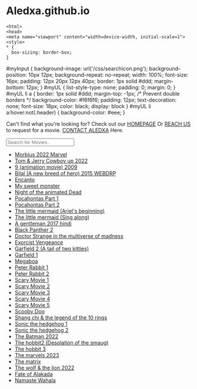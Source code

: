 # Aledxa.github.io

<!DOCTYPE html>
    <html>
    <head>
    <meta name="viewport" content="width=device-width, initial-scale=1">
    <style>
    * {
      box-sizing: border-box;
    }
#myInput {
      background-image: url('/css/searchicon.png');
      background-position: 10px 12px;
      background-repeat: no-repeat;
      width: 100%;
      font-size: 16px;
      padding: 12px 20px 12px 40px;
      border: 1px solid #ddd;
      margin-bottom: 12px;
    }
#myUL {
      list-style-type: none;
      padding: 0;
      margin: 0;
    }
#myUL li a {
      border: 1px solid #ddd;
      margin-top: -1px; /* Prevent double borders */
      background-color: #f6f6f6;
      padding: 12px;
      text-decoration: none;
      font-size: 18px;
      color: black;
      display: block
    }
#myUL li a:hover:not(.header) {
      background-color: #eee;
    }
    </style>
    </head>
    <body>

Can't find what you're looking for? 
Check out our <a href="https://aledxa.github.io">HOMEPAGE</a>
Or <a href="https://chat.whatsapp.com/HGJv1VbqmKJDAddmaVqANt">REACH US</a> to request for a movie.
<a href="https://wa.me/+2348094815695">CONTACT ALEDXA</a> Here. 

<input type="text" id="myInput" onkeyup="myFunction()" placeholder="Search for Movies..">

<ul id="myUL">
  <li><a href="https://Aledxa.github.io/morbius-details.html">Morbius 2022 Marvel</a></li>
  <li><a href="https://Aledxa.github.io/tom&-jerry-2022-details.html">Tom & Jerry Cowboy up 2022</a></li>
  <li><a href="https://Aledxa.github.io/Animation/9-(movie)-2009.html">9 (animation movie) 2009</a></li>
  <li><a href="https://Aledxa.github.io/Animation/bilal-a-new-breed-of-hero.html">Bilal (A new breed of hero) 2015 WEBDRP</a></li>
  <li><a href="https://Aledxa.github.io/Animation/encanto.html">Encanto</a></li>
  <li><a href="https://Aledxa.github.io/Animation/my-sweet-monster.html">My sweet monster</a></li>
  <li><a href="https://Aledxa.github.io/Animation/night-of-the-animated-dead.html">Night of the animated Dead</a></li>
  <li><a href="https://Aledxa.github.io/Animation/pocahontas-part-1.html">Pocahontas Part 1</a></li>
  <li><a href="https://Aledxa.github.io/Animation/pocahontas-part-2.html">Pocahontas Part 2</a></li>
  <li><a href="https://Aledxa.github.io/Animation/the-little-mermaid-ariels-beginning.html">The little mermaid (Ariel's beginning)</a></li>
  <li><a href="https://Aledxa.github.io/Animation/the-little-mermaid-sing-along.html">The little mermaid (Sing along)</a></li>
  <li><a href="https://Aledxa.github.io/Movies/A-gentleman.html">A gentleman 2017 hindi</a></li>
  <li><a href="https://Aledxa.github.io/Movies/black-panther-part-2.html">Black Panther 2</a></li>
  <li><a href="https://Aledxa.github.io/Movies/doctor-strange.html">Doctor Strange in the multiverse of madness</a></li>
  <li><a href="https://Aledxa.github.io/Movies/exorcist-vengenace.html">Exorcist Vengeance</a></li>
  <li><a href="https://Aledxa.github.io/Movies/garfield-a-tail-of-two-kitties.html">Garfield 2 (A tail of two kitties)</a></li>
  <li><a href="https://Aledxa.github.io/Movies/garfield.html">Garfield 1</a></li>
  <li><a href="https://Aledxa.github.io/Movies/megaboa.html">Megaboa</a></li>
  <li><a href="https://Aledxa.github.io/Movies/peter-rabbit-part-1.html">Peter Rabbit 1</a></li>
  <li><a href="https://Aledxa.github.io/Movies/peter-rabbit-part-2.html">Peter Rabbit 2</a></li>
  <li><a href="https://Aledxa.github.io/Movies/scary-movie-1-5.html">Scary Movie 1</a></li>
  <li><a href="https://Aledxa.github.io/Movies/scary-movie-part2.html">Scary Movie 2</a></li>
  <li><a href="https://Aledxa.github.io/Movies/scary-movie-part3.html">Scary Movie 3</a></li>
  <li><a href="https://Aledxa.github.io/Movies/scary-movie-part4.html">Scary Movie 4</a></li>
  <li><a href="https://Aledxa.github.io/Movies/scary-movie-part5.html">Scary Movie 5</a></li>
  <li><a href="https://Aledxa.github.io/Movies/scooby-doo.html">Scooby Doo</a></li>
  <li><a href="https://Aledxa.github.io/Movies/shang-chi-marvel-studios.html">Shang chi & the legend of the 10 rings</a></li>
  <li><a href="https://Aledxa.github.io/Movies/sonic-the-hedgehog-part1.html">Sonic the hedgehog 1</a></li>
  <li><a href="https://Aledxa.github.io/Movies/sonic-the-hedgehog-part2.html">Sonic the hedgehog 2</a></li>
  <li><a href="https://Aledxa.github.io/Movies/the-batman-2022.html">The Batman 2022</a></li>
  <li><a href="https://Aledxa.github.io/Movies/the-hobbit-desolation-of-the-smug.html">The hobbit2 (Desolation of the smaug)</a></li>
  <li><a href="https://Aledxa.github.io/Movies/the-hobbit-part3.html">The hobbit 3</a></li>
  <li><a href="https://Aledxa.github.io/Movies/the-marvels-2023.html">The marvels 2023</a></li>
  <li><a href="https://Aledxa.github.io/Movies/the-matrix-1999.html">The matrix</a></li>
  <li><a href="https://Aledxa.github.io/Movies/the-wolf-&-the-lion.html">The wolf & the lion 2022</a></li>
  <li><a href="https://Aledxa.github.io/Nollywood/fate-of-alakada.html">Fate of Alakada</a></li>
  <li><a href="https://Aledxa.github.io/Nollywood/namaste-wahala.html">Namaste Wahala</a></li>
</ul>

<script>
    function myFunction() {
        var input, filter, ul, li, a, i;
        input = document.getElementById("myInput");
        filter = input.value.toUpperCase();
        ul = document.getElementById("myUL");
        li = ul.getElementsByTagName("li");
        for (i = 0; i < li.length; i++) {
            a = li[i].getElementsByTagName("a")[0];
            if (a.innerHTML.toUpperCase().indexOf(filter) > -1) {
                li[i].style.display = "";
            } else {
                li[i].style.display = "none";
            }
        }
    }
    </script>
   </body>
    </html>
 








